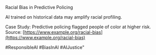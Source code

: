 Racial Bias in Predictive Policing

AI trained on historical data may amplify racial profiling.

Case Study: Predictive policing flagged people of color at higher risk.
Source: [https://www.example.org/racial-bias](https://www.example.org/racial-bias)

#ResponsibleAI #BiasInAI #AIJustice"